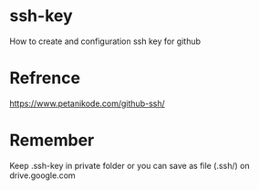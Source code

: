 # ssh-key
How to create and configuration ssh key for github

# Refrence
https://www.petanikode.com/github-ssh/

# Remember
Keep .ssh-key in private folder or you can save as file (.ssh/) on drive.google.com
